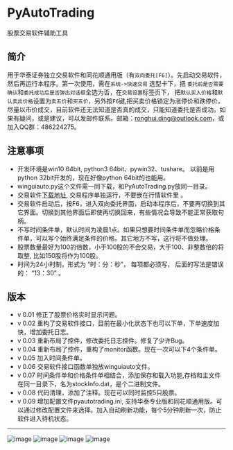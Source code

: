 # PyAutoTrading
股票交易软件辅助工具

## 简介
用于华泰证券独立交易软件和同花顺通用版（有`双向委托[F6]`）。先启动交易软件，然后再运行本程序。第一次使用，需在`系统->快速交易` 选型卡下，把 `委托前是否需要确认`和`委托成功后是否弹出对话框`全选为否，在`交易设置`标签页下， 把`默认买入价格`和`默认卖出价格`设置为`卖五价`和`买五价`，另外按`F6`键,把买卖价格锁定为涨停价和跌停价，尽量以市价成交，目前软件还无法知道是否真的成交，只能知道委托是否成功。如果有疑问，或是建议，可以发邮件联系。邮箱：ronghui.ding@outlook.com，或加入QQ群：486224275。

## 注意事项
* 开发环境是win10 64bit, python3 64bit、pywin32、tushare。 以前是用python 32bit开发的，现在好像python 64bit的也能用。
* winguiauto.py这个文件需一同下载，和PyAutoTrading.py放同一目录。
* 交易软件[下载地址](http://www.htsc.com.cn/browser/download.html "下载"), 交易程序单独运行，不要嵌在行情软件里 。
* 交易软件启动后，按F6，进入双向委托界面，启动本程序后，不要再切换到其它界面。切换到其他界面后即使再切换回来，有些情况会导致不能正常获取句柄。
* 不写时间条件单，默认时间为凌晨1点。如果只想要时间条件单而忽略价格条件单，可以写个始终满足条件的价格。其它地方不写，这行将不做处理。
* 股票数量最好为100的倍数，小于100股的不会交易，大于100、非整数倍的将取整, 比如150股将作为100股。
* 时间为24小时制，形式为 “时：分：秒”， 每项都必须写， 后面的写法是错误的： “13：30” 。

## 版本
* v 0.01 修正了股票价格实时显示问题。
* v 0.02 重构了交易软件接口，目前在最小化状态下也可以下单，下单速度加快，增加委托日志。
* v 0.03 重新布局了控件，修改委托日志控件。修复了少许Bug。
* v 0.04 重新布局了控件，重构了monitor函数。现在一次可以下4个条件单。
* v 0.05 加入时间条件单。
* v 0.06 交易软件接口函数单独放winguiauto文件。
* v 0.07 时间条件单和价格条件单相结合，添加保存和载入功能,存档和主文件在同一目录下，名为stockInfo.dat，是个二进制文件。	
* v 0.08 代码清理，添加了注释。现在可以同时监控5只股票。
* v 0.09 增加配置文件pyautotrading.ini, 支持华泰专业版和同花顺通用版。可以通过修改配置文件来选择。加入自动刷新功能，每个5分钟刷新一次，防止软件进入待机状态。


-----------------------------------
![image](https://github.com/drongh/PyAutoTrading/raw/master/Logo/setting1.gif)
![image](https://github.com/drongh/PyAutoTrading/raw/master/Logo/setting2.gif)
![image](https://github.com/drongh/PyAutoTrading/raw/master/Logo/setting3.gif)
![image](https://github.com/drongh/PyAutoTrading/raw/master/Logo/trading.gif)